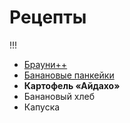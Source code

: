 # Рецепты
!!!
- [Брауни++](brownie.md)
- [Банановые панкейки](banana.md)
- **Картофель «Айдахо»**
- Банановый хлеб
- Капуска
